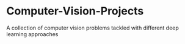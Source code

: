 # Computer-Vision-Projects
A collection of computer vision problems tackled with different deep learning approaches
